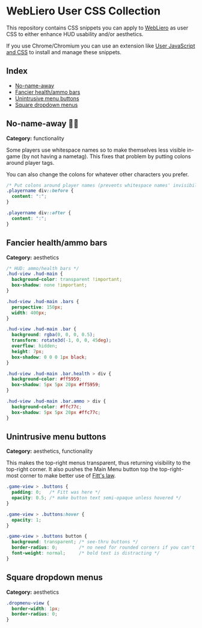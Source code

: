 # WebLiero User CSS Collection

This repository contains CSS snippets you can apply to [WebLiero](https://www.webliero.com) as user CSS to either enhance HUD usability and/or aesthetics.

If you use Chrome/Chromium you can use an extension like [User JavaScript and CSS](https://chrome.google.com/webstore/detail/user-javascript-and-css/nbhcbdghjpllgmfilhnhkllmkecfmpld) to install and manage these snippets.

## Index

* [No-name-away](#no-name-away)
* [Fancier health/ammo bars](#fancier-healthammo-bars)
* [Unintrusive menu buttons](#unintrusive-menu-buttons)
* [Square dropdown menus](#square-dropdown-menus)

## No-name-away :poop::no_entry_sign:

**Category:** functionality

Some players use whitespace names so to make themselves less visible in-game (by not having a nametag). This fixes that problem by putting colons around player tags.

You can also change the colons for whatever other characters you prefer.

```css
/* Put colons around player names (prevents whitespace names' invisibility) */
.playername div::before {
  content: ":";
}

.playername div::after {
  content: ":";
}
```

## Fancier health/ammo bars

**Category:** aesthetics

```css
/* HUD: ammo/health bars */
.hud-view .hud-main {
  background-color: transparent !important;
  box-shadow: none !important;
}

.hud-view .hud-main .bars {
  perspective: 150px;
  width: 400px;
}

.hud-view .hud-main .bar {
  background: rgba(0, 0, 0, 0.5);
  transform: rotate3d(-1, 0, 0, 45deg);
  overflow: hidden;
  height: 7px;
  box-shadow: 0 0 0 1px black;
}

.hud-view .hud-main .bar.health > div {
  background-color: #ff5959;
  box-shadow: 5px 5px 20px #ff5959;
}

.hud-view .hud-main .bar.ammo > div {
  background-color: #ffc77c;
  box-shadow: 5px 5px 20px #ffc77c;
}
```
## Unintrusive menu buttons

**Category:** aesthetics, functionality

This makes the top-right menus transparent, thus returning visibility to the top-right corner. It also pushes the Main Menu button top the top-right-most corner to make better use of [Fitt's law](https://en.wikipedia.org/wiki/Fitts%27s_law).

```css
.game-view > .buttons {
  padding: 0;   /* Fitt was here */
  opacity: 0.5; /* make button text semi-opaque unless hovered */
}

.game-view > .buttons:hover {
  opacity: 1;
}

.game-view > .buttons button {
  background: transparent; /* see-thru buttons */
  border-radius: 0;        /* no need for rounded corners if you can't see them */
  font-weight: normal;     /* bold text is distracting */
}
```

## Square dropdown menus

**Category:** aesthetics

```css
.dropmenu-view {
  border-width: 1px;
  border-radius: 0;
}
```
